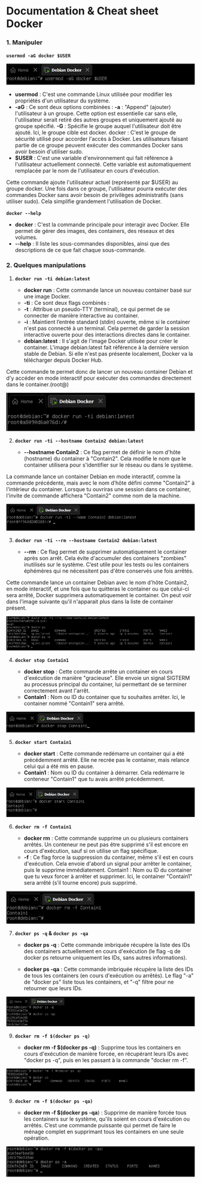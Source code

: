 # Documentation & Cheat sheet Docker

### 1. Manipuler

**``usermod -aG docker $USER``**

![](https://github.com/Shanks69000/Docker-Doc/blob/main/img-Docker/Docker-Manipulation1.png)

- **usermod** : C'est une commande Linux utilisée pour modifier les propriétés d'un utilisateur du système.
- **-aG** : Ce sont deux options combinées :
        **-a** : "Append" (ajouter) l'utilisateur à un groupe. Cette option est essentielle car sans elle, l'utilisateur serait retiré des autres groupes et uniquement ajouté au groupe spécifié.
        **-G** : Spécifie le groupe auquel l'utilisateur doit être ajouté. Ici, le groupe cible est docker.
    docker : C'est le groupe de sécurité utilisé pour accorder l'accès à Docker. Les utilisateurs faisant partie de ce groupe peuvent exécuter des commandes Docker sans avoir besoin d'utiliser sudo.
- **$USER** : C'est une variable d'environnement qui fait référence à l'utilisateur actuellement connecté. Cette variable est automatiquement remplacée par le nom de l'utilisateur en cours d'exécution.

Cette commande ajoute l'utilisateur actuel (représenté par $USER) au groupe docker. Une fois dans ce groupe, l'utilisateur pourra exécuter des commandes Docker sans avoir besoin de privilèges administratifs (sans utiliser sudo). Cela simplifie grandement l'utilisation de Docker.

**``docker --help``**

- **docker** : C'est la commande principale pour interagir avec Docker. Elle permet de gérer des images, des containers, des réseaux et des volumes.
- **--help** : Il liste les sous-commandes disponibles, ainsi que des descriptions de ce que fait chaque sous-commande.


### 2. Quelques manipulations

1. **``docker run -ti debian:latest``**

    - **docker run** : Cette commande lance un nouveau container basé sur une image Docker.
    - **-ti** : Ce sont deux flags combinés :
    - **-t** : Attribue un pseudo-TTY (terminal), ce qui permet de se connecter de manière interactive au container.
     - **-i** : Maintient l’entrée standard (stdin) ouverte, même si le container n'est pas connecté à un terminal. Cela permet de garder la session interactive ouverte pour des interactions directes dans le container.
    - **debian:latest** : Il s'agit de l'image Docker utilisée pour créer le container. L'image 
    debian:latest fait référence à la dernière version stable de Debian. Si elle n'est pas présente localement, Docker va la télécharger depuis Docker Hub.

Cette commande te permet donc de lancer un nouveau container Debian et d'y accéder en mode interactif pour exécuter des commandes directement dans le container.(root@<id du conteneur>)

![](https://github.com/Shanks69000/Docker-Doc/blob/main/img-Docker/docker-Manipulation3.png)

2. **``docker run -ti --hostname Contain2 debian:latest``**

    - **--hostname Contain2** : Ce flag permet de définir le nom d'hôte (hostname) du container à "Contain2". Cela modifie le nom que le container utilisera pour s'identifier sur le réseau ou dans le système.

La commande lance un container Debian en mode interactif, comme la commande précédente, mais avec le nom d’hôte défini comme "Contain2" à l'intérieur du container. Lorsque tu ouvriras une session dans ce container, l'invite de commande affichera "Contain2" comme nom de la machine.

![](https://github.com/Shanks69000/Docker-Doc/blob/main/img-Docker/Docker-Manipulation2.png)

3. **``docker run -ti --rm --hostname Contain2 debian:latest``**

    - **--rm** : Ce flag permet de supprimer automatiquement le container après son arrêt. Cela évite d'accumuler des containers "zombies" inutilisés sur le système. C’est utile pour les tests ou les containers éphémères qui ne nécessitent pas d'être conservés une fois arrêtés.

Cette commande lance un container Debian avec le nom d'hôte Contain2, en mode interactif, et une fois que tu quitteras le container ou que celui-ci sera arrêté, Docker supprimera automatiquement le container.
On peut voir dans l'image suivante qu'il n'apparait plus dans la liste de container présent.

![](https://github.com/Shanks69000/Docker-Doc/blob/main/img-Docker/docker-Manipulation4.png)

4. **``docker stop Contain1``**

    - **docker stop** : Cette commande arrête un container en cours d'exécution de manière "gracieuse". Elle envoie un signal SIGTERM au processus principal du container, lui permettant de se terminer correctement avant l'arrêt.
    - **Contain1** : Nom ou ID du container que tu souhaites arrêter. Ici, le container nommé "Contain1" sera arrêté.

![](https://github.com/Shanks69000/Docker-Doc/blob/main/img-Docker/Docker-Manipulation5.png)

5. **``docker start Contain1``**

    - **docker start** : Cette commande redémarre un container qui a été précédemment arrêté. Elle ne recrée pas le container, mais relance celui qui a été mis en pause.
    - **Contain1** : Nom ou ID du container à démarrer. Cela redémarre le conteneur "Contain1" que tu avais arrêté précédemment.

![](https://github.com/Shanks69000/Docker-Doc/blob/main/img-Docker/Docker-Manipulation6.png)

6. **``docker rm -f Contain1``**

    - **docker rm** : Cette commande supprime un ou plusieurs containers arrêtés. Un conteneur ne peut pas être supprimé s'il est encore en cours d'exécution, sauf si on utilise un flag spécifique.
    - **-f** : Ce flag force la suppression du container, même s'il est en cours d'exécution. Cela envoie d'abord un signal pour arrêter le container, puis le supprime immédiatement.
    Contain1 : Nom ou ID du container que tu veux forcer à arrêter et supprimer. Ici, le container "Contain1" sera arrêté (s’il tourne encore) puis supprimé.

![](https://github.com/Shanks69000/Docker-Doc/blob/main/img-Docker/Docker-Manipulation7.png)

7. **``docker ps -q`` & ``docker ps -qa``**

    - **docker ps -q** : Cette commande imbriquée récupère la liste des IDs des containers actuellement en cours d'exécution (le flag -q de docker ps retourne uniquement les IDs, sans autres informations).

    - **docker ps -qa** : Cette commande imbriquée récupère la liste des IDs de tous les containers (en cours d'exécution ou arrêtés). Le flag "-a" de "docker ps" liste tous les containers, et "-q" filtre pour ne retourner que leurs IDs.

![](https://github.com/Shanks69000/Docker-Doc/blob/main/img-Docker/Docker-Manipulation8.png)

9. **``docker rm -f $(docker ps -q)``**

    - **docker rm -f $(docker ps -q)** : Supprime tous les containers en cours d'exécution de manière forcée, en récupérant leurs IDs avec "docker ps -q", puis en les passant à la commande "docker rm -f".

![](https://github.com/Shanks69000/Docker-Doc/blob/main/img-Docker/Docker-Manipulation9.png)

9. **``docker rm -f $(docker ps -qa)``**

    - **docker rm -f $(docker ps -qa**) : Supprime de manière forcée tous les containers sur le système, qu'ils soient en cours d'exécution ou arrêtés. C’est une commande puissante qui permet de faire le ménage complet en supprimant tous les containers en une seule opération.


![](https://github.com/Shanks69000/Docker-Doc/blob/main/img-Docker/Docker-Manipulation10.png)


